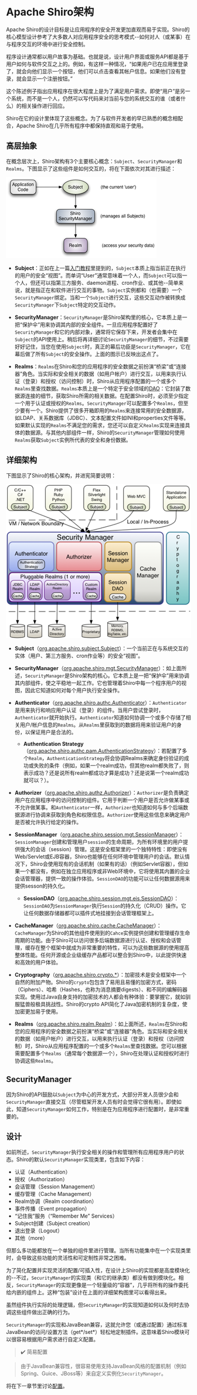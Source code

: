 # Apache Shiro架构

Apache Shiro的设计目标是让应用程序的安全开发更加直观而易于实现。Shiro的核心模型设计参考了大多数人对应用程序安全的思考模式--如何对人（或某事）在与程序交互的环境中进行安全控制。

程序设计通常都以用户故事为基础。也就是说，设计用户界面或服务API都是基于用户如何与软件交互之上的。例如，有这样一种情况，“如果用户已在应用里登录了，就会向他们显示一个按钮，他们可以点击查看其帐户信息。如果他们没有登录，就会显示一个注册按钮。”

这个陈述例子指出应用程序在很大程度上是为了满足用户需求。即使“用户”是另一个系统，而不是一个人，仍然可以写代码来对当前与您的系统交互的谁（或者什么）的相关操作进行回应。

Shiro在它的设计里体现了这些概念。为了与软件开发者的早已熟悉的概念相配合，Apache Shiro在几乎所有程序中都保持直观和易于使用。

## 高层抽象

在概念层次上，Shiro架构有3个主要核心概念：`Subject`、`SecurityManager`和`Realms`。下图显示了这些组件是如何交互的，将在下面依次对其进行描述：

![shiro high-leve overview](../assets/images/ShiroBasicArchitecture.png)

* **Subject**：正如在上一篇[入门教程](./1.2.Tutorial-入门教程.md)里提到的，`Subject`本质上指当前正在执行的用户的安全“视图”。而单词“User”通常意味着一个人，而`Subject`可以指一个人，但还可以指第三方服务、daemon进程、cron作业、或其他--简单来说，就是指正在和软件进行交互的事物。`Subject`实例都和（也需要）一个`SecurityManager`绑定。当和一个`Subject`进行交互，这些交互动作被转换成`SecurityManager`下`Subject`特定的交互动作。

* **SecurityManager**：`SecurityManager`是Shiro架构里的核心，它本质上是一把“保护伞”用来协调其内部的安全组件。一旦应用程序配置好了`SecurityManager`和它的内部对象，通常将它保存下来，开发者会集中在`Subject`的API使用上。稍后将再详细讨论`SecurityManager`的细节，不过需要好好记住，当您在使用`Subject`时，真正的幕后功臣是`SecurityManager`，它在幕后做了所有`Subject`的安全操作。上面的图示已反映出这点了。

* **Realms**：`Realms`在Shiro和您的应用程序的安全数据之前扮演“桥梁”或“连接器”角色。当实际和安全相关的数据（如用户帐户）进行交互，以用来执行认证（登录）和授权（访问控制）时，Shiro从应用程序配置的一个或多个`Realms`里查找数据。`Realms`本质上是一个特定于安全领域的[DAO](https://en.wikipedia.org/wiki/Data_access_object)：它封装了数据源连接的细节，获取Shiro所需的相关数据。在配置Shiro时，必须至少指定一个用于认证或授权的`Realms`。`SecurityManager`可以配置多个`Realms`，但至少要有一个。Shiro提供了很多开箱即用的`Realms`来连接常用的安全数据源，如LDAP、关系数据库（JDBC）、文本配置文件如INI和properties文件等等。如果默认实现的`Realms`不满足您的需求，您还可以自定义`Realms`实现来连接具体的数据源。与其他内部组件一样，Shiro的`SecurityManager`管理如何使用 `Realms`获取`Subject`实例所代表的安全和身份数据。

## 详细架构

下图显示了Shiro的核心架构，并进宪简要说明：

![shiro core architectural concepts](../assets/images/ShiroArchitecture.png)

* **Subject**（[org.apache.shiro.subject.Subject](https://shiro.apache.org/static/current/apidocs/org/apache/shiro/subject/Subject.html)）：一个当前正在与系统交互的实体（用户、第三方服务、cron作业等）的安全“视图”。

* **SecurityManager**（[org.apache.shiro.mgt.SecurityManager](https://shiro.apache.org/static/current/apidocs/org/apache/shiro/mgt/SecurityManager.html)）：如上面所述，`SecurityManager`是Shiro架构的核心。它本质上是一把“保护伞”用来协调其内部组件，使之平稳地一起工作。它也管理着Shiro中每一个程序用户的视图，因此它知道如何对每个用户执行安全操作。

* **Authenticator**（[org.apache.shiro.authc.Authenticator](https://shiro.apache.org/static/current/apidocs/org/apache/shiro/authc/Authenticator.html)）：`Authenticator`是用来执行和响应用户认证（登录）的组件。当用户尝试登录时，`Authenticator`就开始执行。`Authenticator`知道如何协调一个或多个存储了相关用户/帐户信息的`Realms`。从`Realms`里获取到的数据将用来验证用户的身份，以保证用户是合法的。

  * **Authentication Strategy**（[org.apache.shiro.authc.pam.AuthenticationStrategy](https://shiro.apache.org/static/current/apidocs/org/apache/shiro/authc/pam/AuthenticationStrategy.html)）：若配置了多个`Realm`，`AuthenticationStrategy`将会协调Realms来确定身份验证的成功或失败的条件（例如，如果一个realm成功，但其他realm都失败了，则表示成功？还是说所有realm都成功才算是成功？还是说第一个realm成功就可以？）。

* **Authorizer**（[org.apache.shiro.authz.Authorizer](https://shiro.apache.org/static/current/apidocs/org/apache/shiro/authz/Authorizer.html)）：`Authorizer`是负责确定用户在应用程序中的访问控制的组件。它用于判断一个用户是否允许做某事或不允许做某事。和`Authenticator`一样，`Authorizer`也知道如何与多个后端数据源进行协调来获取到角色和权限信息。`Authorizer`使用这些信息来确定用户是否被允许执行给定的操作。

* **SessionManager**（[org.apache.shiro.session.mgt.SessionManager](https://shiro.apache.org/static/current/apidocs/org/apache/shiro/session/mgt/SessionManager.html)）：`SessionManager`创建和管理用户`session`的生命周期，为所有环境里的用户提供强大的会话（session）管理。这是安全框架里的一个独特特性：即使没有Web/Servlet或EJB容器，Shiro也能够在任何环境中管理用户的会话。默认情况下，Shiro会使用现有的会话机制（如果有的话）（例如Servlet容器），但如果一个都没有，例如在独立应用程序或非Web环境中，它将使用其内置的企业会话管理器，提供一致的操作体验。`SessionDAO`的功能可以让任何数据源用来提供sesson的持久化。

  * **SessionDAO**（[org.apache.shiro.session.mgt.eis.SessionDAO](https://shiro.apache.org/static/current/apidocs/org/apache/shiro/session/mgt/eis/SessionDAO.html)）：`SessionDAO`为`SessionManager`执行`Session`的持久化（CRUD）操作。它让任何数据存储器都可以插件式地挂接到会话管理框架上。

* **CacheManager**（[org.apache.shiro.cache.CacheManager](https://shiro.apache.org/static/current/apidocs/org/apache/shiro/cache/CacheManager.html)）：`CacheManager`为Shiro的其他组件使用到的`Cahce`实例提供创建和管理缓存生命周期的功能。由于Shiro可以访问很多后端数据源进行认证、授权和会话管理，缓存在整个框架中就成为非常重要的特性，可以为这些数据源的使用提高整体性能。任何开源或企业级缓存产品都可以整合到Shiro中，以此提供快速和高效的用户体验。

* **Cryptography**（[org.apache.shiro.crypto.*](https://shiro.apache.org/static/current/apidocs/org/apache/shiro/crypto/package-summary.html)）：加密技术是安全框架中一个自然的附加产物。Shiro的`crypto`包包含了易用且易懂的加密方式，密码（Ciphers）、哈希（Hashes，也称为消息摘要digests）、和不同的编解码器实现。使用过Java自身支持的加密技术的人都会有种体验：要掌握它，就如驯服猛兽般极具挑战性。Shiro的crypto API简化了Java加密机制的复杂度，使加密更加易于使用。

* **Realms**（[org.apache.shiro.realm.Realm](https://shiro.apache.org/static/current/apidocs/org/apache/shiro/realm/Realm.html)）：如上面所述，`Realms`在Shiro和您的应用程序的安全数据之前扮演“桥梁”或“连接器”角色。当实际和安全相关的数据（如用户帐户）进行交互，以用来执行认证（登录）和授权（访问控制）时，Shiro从应用程序配置的一个或多个`Realms`里查找数据。您可以根据需要配置多个`Realms`（通常每个数据源一个），Shiro在处理认证和授权时进行协调这些`Realms`。

## SecurityManager

因为Shiro的API鼓励以`Subject`为中心的开发方式，大部分开发人员很少会和`SecurityManager`直接交互（尽管框架开发人员有时会觉得它很有用）。即使如此，知道`SecurityManager`如何工作，特别是在为应用程序进行配置时，是非常重要的。

## 设计

如前所述，`SecurityManager`执行安全相关的操作和管理所有应用程序用户的状态。Shiro的默认`SecurityManager`实现类里，包含如下内容：

* 认证（Authentication）
* 授权（Authorization）
* 会话管理（Session Management）
* 缓存管理（Cache Management）
* Realm协调（Realm coordination）
* 事件传播（Event propagation）
* “记住我”服务（“Remember Me” Services）
* Subject创建（Subject creation）
* 退出登录（Logout）
* 其他（more）

但那么多功能都放在一个单独的组件里进行管理。当所有功能集中在一个实现类里时，会导致这些功能的灵活性和可定制性非常之困难。

为了简化配置并实现灵活的配置/可插入性，在设计上Shiro的实现都是高度模块化的--不过，`SecurityManager`的实现类（和它的继承类）都没有做到模块化。相反，`SecurityManager`的实现更像是一个轻量级的“容器”，几乎将所有的操作委托给内嵌的组件上。这种“包装”设计在上面的详细架构图里可以看得出来。

虽然组件执行实际的处理逻辑，但`SecurityManager`的实现知道如何以及何时去协调这些组件做出正确的行为。

`SecurityManager`的实现和JavaBean兼容，这就允许您（或通过配置）通过标准JavaBean的访问/设置方法（get*/set*）轻松地定制插件。这意味着Shiro模块可以很容易根据用户需求进行自定义配置。

> :heavy_check_mark: 简易配置

> 由于JavaBean兼容性，很容易使用支持JavaBean风格的配置机制（例如Spring、Guice、JBoss等）来自定义实例化`SecurityManager`。

将在下一章节里讨论[配置](./1.4.Configuration-配置.md)。
